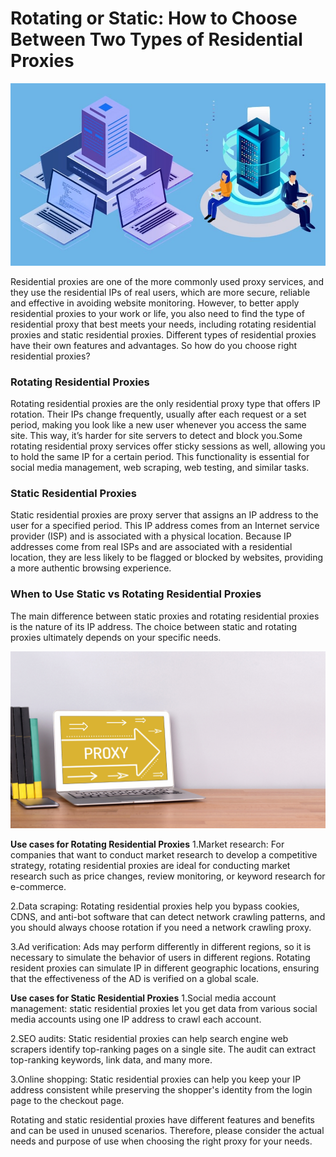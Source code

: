 # Rotating or Static: How to Choose Between Two Types of Residential Proxies
![residential proxy2](https://github.com/IPXProxy/Types-of-proxy-servers/blob/main/Types-of-proxy-servers/residential%20proxies2.png)

Residential proxies are one of the more commonly used proxy services, and they use the residential IPs of real users, which are more secure, reliable and effective in avoiding website monitoring. However, to better apply residential proxies to your work or life, you also need to find the type of residential proxy that best meets your needs, including rotating residential proxies and static residential proxies. Different types of residential proxies have their own features and advantages. So how do you choose right residential proxies?

<h3>Rotating Residential Proxies</h3>
Rotating residential proxies are the only residential proxy type that offers IP rotation. Their IPs change frequently, usually after each request or a set period, making you look like a new user whenever you access the same site. This way, it’s harder for site servers to detect and block you.Some rotating residential proxy services offer sticky sessions as well, allowing you to hold the same IP for a certain period. This functionality is essential for social media management, web scraping, web testing, and similar tasks.

<h3>Static Residential Proxies</h3>
Static residential proxies are proxy server that assigns an IP address to the user for a specified period. This IP address comes from an Internet service provider (ISP) and is associated with a physical location. Because IP addresses come from real ISPs and are associated with a residential location, they are less likely to be flagged or blocked by websites, providing a more authentic browsing experience. 

<h3>When to Use Static vs Rotating Residential Proxies</h3>
The main difference between static proxies and rotating residential proxies is the nature of its IP address. The choice between static and rotating proxies ultimately depends on your specific needs. 

![residential proxy3](https://github.com/IPXProxy/Types-of-proxy-servers/blob/main/Types-of-proxy-servers/residential%20proxies3.png)

**Use cases for Rotating Residential Proxies** 
1.Market research: For companies that want to conduct market research to develop a competitive strategy, rotating residential proxies are ideal for conducting market research such as price changes, review monitoring, or keyword research for e-commerce.

2.Data scraping: Rotating residential proxies help you bypass cookies, CDNS, and anti-bot software that can detect network crawling patterns, and you should always choose rotation if you need a network crawling proxy.

3.Ad verification: Ads may perform differently in different regions, so it is necessary to simulate the behavior of users in different regions. Rotating resident proxies can simulate IP in different geographic locations, ensuring that the effectiveness of the AD is verified on a global scale.

**Use cases for Static Residential Proxies** 
1.Social media account management: static residential proxies let you get data from various social media accounts using one IP address to crawl each account. 

2.SEO audits: Static residential proxies can help search engine web scrapers identify top-ranking pages on a single site. The audit can extract top-ranking keywords, link data, and many more.

3.Online shopping: Static residential proxies can help you keep your IP address consistent while preserving the shopper's identity from the login page to the checkout page.

Rotating and static residential proxies have different features and benefits and can be used in unused scenarios. Therefore, please consider the actual needs and purpose of use when choosing the right proxy for your needs.
